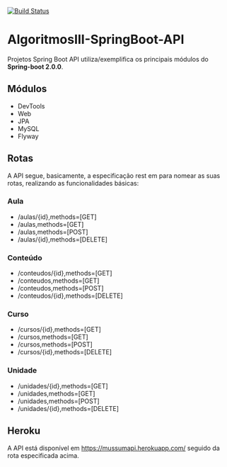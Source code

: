 [![Build Status](https://travis-ci.org/angelogluz/algoritmosIII-SpringBoot-API.svg?branch=master)](https://travis-ci.org/angelogluz/algoritmosIII-SpringBoot-API)

# AlgoritmosIII-SpringBoot-API
Projetos Spring Boot API utiliza/exemplifica os principais módulos do <b>Spring-boot 2.0.0</b>.

## Módulos
* DevTools
* Web
* JPA
* MySQL
* Flyway

## Rotas
A API segue, basicamente, a especificação rest em para nomear as suas rotas, realizando as 
funcionalidades básicas:

### Aula
* /aulas/{id},methods=[GET]
* /aulas,methods=[GET]
* /aulas,methods=[POST]
* /aulas/{id},methods=[DELETE]
### Conteúdo
* /conteudos/{id},methods=[GET]
* /conteudos,methods=[GET]
* /conteudos,methods=[POST]
* /conteudos/{id},methods=[DELETE]
### Curso
* /cursos/{id},methods=[GET]
* /cursos,methods=[GET]
* /cursos,methods=[POST]
* /cursos/{id},methods=[DELETE]
### Unidade
* /unidades/{id},methods=[GET]
* /unidades,methods=[GET]
* /unidades,methods=[POST]
* /unidades/{id},methods=[DELETE]

## Heroku
A API está disponível em <link> https://mussumapi.herokuapp.com/ </link> seguido da rota
especificada acima.
